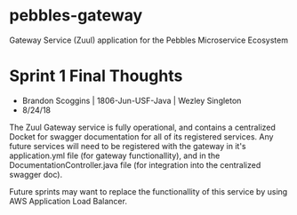 # pebbles-gateway
Gateway Service (Zuul) application for the Pebbles Microservice Ecosystem

# Sprint 1 Final Thoughts

- Brandon Scoggins | 1806-Jun-USF-Java | Wezley Singleton
- 8/24/18

The Zuul Gateway service is fully operational, and contains a centralized Docket for swagger documentation for all of its registered
services. Any future services will need to be registered with the gateway in it's application.yml file (for gateway functionallity), 
and in the DocumentationController.java file (for integration into the centralized swagger doc). 

Future sprints may want to replace the functionallity of this service by using AWS Application Load Balancer.
